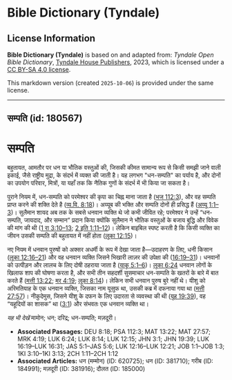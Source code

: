 # Bible Dictionary (Tyndale)

## License Information

**Bible Dictionary (Tyndale)** is based on and adapted from: _Tyndale Open Bible Dictionary_, [Tyndale House Publishers](https://tyndaleopenresources.com/), 2023, which is licensed under a [CC BY-SA 4.0 license](https://creativecommons.org/licenses/by-sa/4.0/legalcode.en).

This markdown version (created `2025-10-06`) is provided under the same license.



--------------------------------

## सम्पति (id: 180567)

सम्पति
======

बहुतायत, आमतौर पर धन या भौतिक वस्तुओं की, जिसकी कीमत सामान्य रूप से किसी समझी जाने वाली इकाई, जैसे राष्ट्रीय मुद्रा, के संदर्भ में व्यक्त की जाती है। यह लगभग "धन\-सम्पति" का पर्याय है, और दोनों का उपयोग परिवार, मित्रों, या यहाँ तक कि नैतिक गुणों के संदर्भ में भी किया जा सकता है।

पुराने नियम में, धन\-सम्पति को परमेश्वर की कृपा का चिह्न माना जाता है ([भज 112:3](https://ref.ly/Ps112:3)), और वह सम्पति प्राप्त करने की शक्ति देते है ([व्य.वि. 8:18](https://ref.ly/Deut8:18))। अय्यूब की भक्ति और सम्पति दोनों ही प्रसिद्ध हैं ([अय्यू 1:1–3](https://ref.ly/Job1:1-Job1:3))। सुलैमान शायद अब तक के सबसे धनवान व्यक्ति थे जो कभी जीवित रहे; परमेश्वर ने उन्हें “धन\-सम्पति, जायदाद, और सम्मान” प्रदान किया क्योंकि सुलैमान ने भौतिक वस्तुओं के बजाय बुद्धि और विवेक की मांग की थी ([1 रा 3:10–13](https://ref.ly/1Kgs3:10-1Kgs3:13); [2 इति 1:11–12](https://ref.ly/2Chr1:11-2Chr1:12))। लेकिन बाइबिल स्पष्ट करती है कि किसी व्यक्ति का जीवन उसकी सम्पति की बहुतायत में नहीं होता ([लूका 12:15](https://ref.ly/Luke12:15))।

नए नियम में धनवान पुरुषों को अक्सर अधर्मी के रूप में देखा जाता है—उदाहरण के लिए, धनी किसान ([लूका 12:16–21](https://ref.ly/Luke12:16-Luke12:21)) और वह धनवान व्यक्ति जिसने भिखारी लाज़र की उपेक्षा की ([16:19–31](https://ref.ly/Luke16:19-Luke16:31))। धनवानों को उत्पीड़न और लालच के लिए दोषी ठहराया जाता है ([याकू 5:1–6](https://ref.ly/Jas5:1-Jas5:6))। [लूका 6:24](https://ref.ly/Luke6:24) धनवान लोगों के खिलाफ शाप की घोषणा करता है, और सभी तीन सहदर्शी सुसमाचार धन\-सम्पति के खतरों के बारे में बात करते हैं ([मत्ती 13:22](https://ref.ly/Matt13:22); [मर 4:19](https://ref.ly/Mark4:19); [लूका 8:14](https://ref.ly/Luke8:14))। लेकिन सभी धनवान पुरुष बुरे नहीं थे। यीशु को अरिमतियाह के एक धनवान व्यक्ति, जिसका नाम यूसुफ था, उसकी कब्र में दफनाया गया था ([मत्ती 27:57](https://ref.ly/Matt27:57))। नीकुदेमुस, जिसने यीशु के दफन के लिए उदारता से व्यवस्था की थी ([यूह 19:39](https://ref.ly/John19:39)), वह “यहूदियों का शासक” था ([3:1](https://ref.ly/John3:1)) और संभवतः एक धनवान व्यक्ति था।

*यह भी देखें* मामोन; धन; दरिद्र; धन\-सम्पति; मज़दूरी।

* **Associated Passages:** DEU 8:18; PSA 112:3; MAT 13:22; MAT 27:57; MRK 4:19; LUK 6:24; LUK 8:14; LUK 12:15; JHN 3:1; JHN 19:39; LUK 16:19–LUK 16:31; JAS 5:1–JAS 5:6; LUK 12:16–LUK 12:21; JOB 1:1–JOB 1:3; 1KI 3:10–1KI 3:13; 2CH 1:11–2CH 1:12
* **Associated Articles:** धन (मम्मोन) (ID: 620725); धन (ID: 381710); गरीब (ID: 184991); मज़दूरी (ID: 381916); दौलत (ID: 185000)


